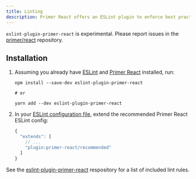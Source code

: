 ```yaml
---
title: Linting
description: Primer React offers an ESLint plugin to enforce best practices and fix common problems. 
---
```


<Note variant="warning">

`eslint-plugin-primer-react` is experimental. Please report issues in the [primer/react](https://github.com/primer/react) repository.

</Note>

## Installation

1. Assuming you already have [ESLint](https://www.npmjs.com/package/eslint) and [Primer React](https://github.com/primer/react) installed, run:

   ```shell
   npm install --save-dev eslint-plugin-primer-react

   # or
   
   yarn add --dev eslint-plugin-primer-react
   ```

2. In your [ESLint configuration file](https://eslint.org/docs/user-guide/configuring/configuration-files), extend the recommended Primer React ESLint config:

   ```js
   {
     "extends": [
       // ...
       "plugin:primer-react/recommended"
     ]
   }
   ```

See the [eslint-plugin-primer-react](https://github.com/primer/eslint-plugin-primer-react) respository for a list of included lint rules.
